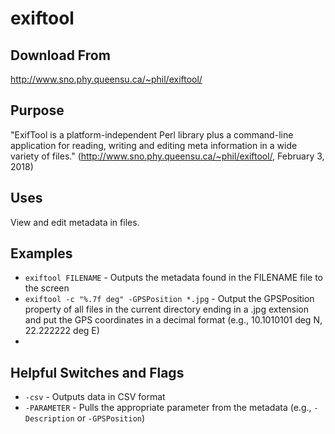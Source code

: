 ﻿# exiftool

## Download From
http://www.sno.phy.queensu.ca/~phil/exiftool/

## Purpose
"ExifTool is a platform-independent Perl library plus a command-line application for reading, writing and editing meta information in a wide variety of files." (http://www.sno.phy.queensu.ca/~phil/exiftool/, February 3, 2018)

## Uses
View and edit metadata in files.

## Examples
- `exiftool FILENAME` - Outputs the metadata found in the FILENAME file to the screen
- `exiftool -c "%.7f deg" -GPSPosition *.jpg` - Output the GPSPosition property of all files in the current directory ending in a .jpg extension and put the GPS coordinates in a decimal format (e.g., 10.1010101 deg N, 22.222222 deg E)
- 

## Helpful Switches and Flags
- `-csv` - Outputs data in CSV format
- `-PARAMETER` - Pulls the appropriate parameter from the metadata (e.g., `-Description` or `-GPSPosition`)